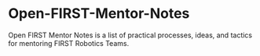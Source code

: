 # Open-FIRST-Mentor-Notes
Open FIRST Mentor Notes is a list of practical processes, ideas, and tactics for mentoring FIRST Robotics Teams.
